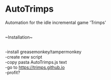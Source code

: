 # AutoTrimps<br>
Automation for the idle incremental game 'Trimps'<br><br>

~Installation~<br><br>

-install greasemonkey/tampermonkey<br>
-create new script<br>
-copy pasta AutoTrimps.js text <br>
-go to https://trimps.github.io<br>
-profit?<br>
